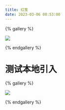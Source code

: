 ```yaml
---
title: 红笺
date: 2023-03-06 08:53:00
---
```

{% gallery %}



![](http://m.qpic.cn/psc?/V51qeHr30Nrqd10m73MG48Lk2l2p4UxC/ruAMsa53pVQWN7FLK88i5klQKG4o*Qufknr6*tp01FE4qEY4o68pTHiaykJMSMmPH2T4K03h1zHG41.v.z2L*NVLm1LzyCkb1EFRJmHJ9AY!/b&bo=VQhABlUIQAYBJwA!&rf=viewer_4&t=5)

{% endgallery %}

# 测试本地引入
{% gallery %}

![](test.png)

{% endgallery %}
